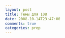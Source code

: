 ```yaml
---
layout: post
title: Темы для 108
date: 2008-10-14T23:47:00
comments: true
categories: prep
---
```



